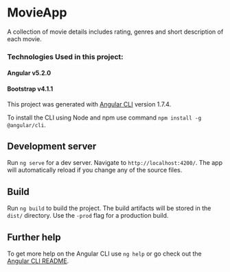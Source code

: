 # MovieApp
A collection of movie details includes rating, genres and short description of each movie.

### Technologies Used in this project:
  #### Angular v5.2.0
  #### Bootstrap v4.1.1
This project was generated with [Angular CLI](https://github.com/angular/angular-cli) version 1.7.4.

To install the CLI using Node and npm use command `npm install -g @angular/cli`.

## Development server

Run `ng serve` for a dev server. Navigate to `http://localhost:4200/`. The app will automatically reload if you change any of the source files.

## Build

Run `ng build` to build the project. The build artifacts will be stored in the `dist/` directory. Use the `-prod` flag for a production build.

## Further help

To get more help on the Angular CLI use `ng help` or go check out the [Angular CLI README](https://github.com/angular/angular-cli/blob/master/README.md).
